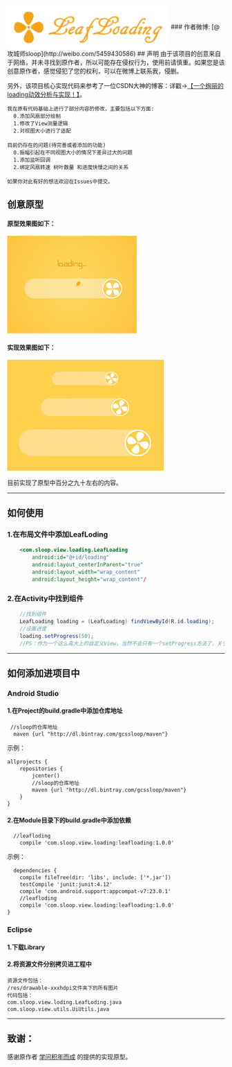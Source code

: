 <img src="https://github.com/GcsSloop/LeafLoading/blob/master/Art/title.png" width = "375" height = "100" alt="title" align=center />  
### 作者微博: [@攻城师sloop](http://weibo.com/5459430586)
## 声明
  由于该项目的创意来自于网络，并未寻找到原作者，所以可能存在侵权行为，使用前请慎重。如果您是该创意原作者，感觉侵犯了您的权利，可以在微博上联系我，侵删。
  
  另外，该项目核心实现代码来参考了一位CSDN大神的博客：详戳->[【一个绚丽的loading动效分析与实现！】](http://blog.csdn.net/tianjian4592/article/details/44538605)。
```
我在原有代码基础上进行了部分内容的修改，主要包括以下方面:
  0.添加风扇部分绘制
  1.修改了View测量逻辑
  2.对视图大小进行了适配
  
目前仍存在的问题(待完善或者添加的功能)
  0.振幅引起在不同视图大小的情况下差异过大的问题
  1.添加监听回调
  2.绑定风扇转速 树叶数量 和进度快慢之间的关系

如果你对此有好的想法欢迎在Issues中提交。
```
  
  
## 创意原型

#### 原型效果图如下：
![LeafLoading](https://github.com/GcsSloop/LeafLoading/blob/master/Art/model.gif)
#### 实现效果图如下：
![LeafLoadingDemo](https://github.com/GcsSloop/LeafLoading/blob/master/Art/loadingTest.gif)

目前实现了原型中百分之九十左右的内容。

---
## 如何使用
### 1.在布局文件中添加LeafLoding
``` xml
    <com.sloop.view.loading.LeafLoading
        android:id="@+id/loading"
        android:layout_centerInParent="true"
        android:layout_width="wrap_content"
        android:layout_height="wrap_content"/
```
### 2.在Activity中找到组件
``` java
    //找到组件
    LeafLoading loading = (LeafLoading) findViewById(R.id.loading);
    //设置进度
    loading.setProgress(50);
    //PS：作为一个这么高大上的自定义View，当然不会只有一个setProgress方法了，关于其他用法，请看后续的说明文档
```

---
## 如何添加进项目中
### Android Studio
#### 1.在Project的build.gradle中添加仓库地址
```
 //sloop的仓库地址
  maven {url "http://dl.bintray.com/gcssloop/maven"}
```
示例：
```
allprojects {
    repositories {
        jcenter()
        //sloop的仓库地址
        maven {url "http://dl.bintray.com/gcssloop/maven"}
    }
}
```
#### 2.在Module目录下的build.gradle中添加依赖
```
  //leafloding
    compile 'com.sloop.view.loading:leafloading:1.0.0'
```
示例：
```
  dependencies {
    compile fileTree(dir: 'libs', include: ['*.jar'])
    testCompile 'junit:junit:4.12'
    compile 'com.android.support:appcompat-v7:23.0.1'
    //leafloding
    compile 'com.sloop.view.loading:leafloading:1.0.0'
}
```

### Eclipse
#### 1.下载Library
#### 2.将资源文件分别拷贝进工程中
```
资源文件包括：
/res/drawable-xxxhdpi文件夹下的所有图片
代码包括：
com.sloop.view.loding.LeafLoding.java
com.sloop.view.utils.UiUtils.java
```

---
## 致谢：
  感谢原作者 [学问积年而成](http://blog.csdn.net/tianjian4592?viewmode=list) 的提供的实现原型。



